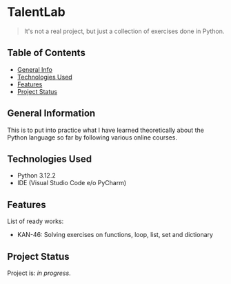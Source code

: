 # TalentLab
> It's not a real project, but just a collection of exercises done in Python.

## Table of Contents
* [General Info](#general-information)
* [Technologies Used](#technologies-used)
* [Features](#features)
* [Project Status](#project-status)


## General Information
This is to put into practice what I have learned theoretically about the Python language so far by following various online courses.


## Technologies Used
- Python 3.12.2
- IDE (Visual Studio Code e/o PyCharm)


## Features
List of ready works:
- KAN-46: Solving exercises on functions, loop, list, set and dictionary


## Project Status
Project is: _in progress_.

